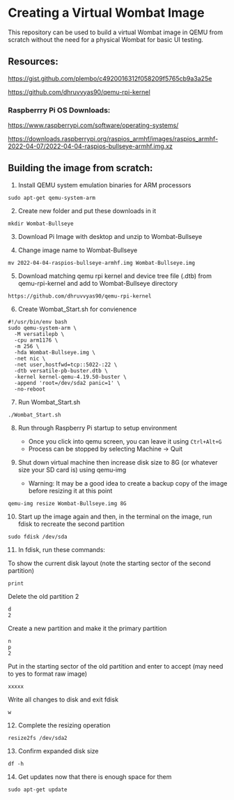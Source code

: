 # Creating a Virtual Wombat Image

This repository can be used to build a virtual Wombat image in QEMU from scratch without the need for a physical Wombat for basic UI testing.

## Resources:

https://gist.github.com/plembo/c4920016312f058209f5765cb9a3a25e

https://github.com/dhruvvyas90/qemu-rpi-kernel

### Raspberrry Pi OS Downloads:

https://www.raspberrypi.com/software/operating-systems/

https://downloads.raspberrypi.org/raspios_armhf/images/raspios_armhf-2022-04-07/2022-04-04-raspios-bullseye-armhf.img.xz

## Building the image from scratch:

1. Install QEMU system emulation binaries for ARM processors

```
sudo apt-get qemu-system-arm
```

2. Create new folder and put these downloads in it

```
mkdir Wombat-Bullseye
```

3. Download Pi Image with desktop and unzip to Wombat-Bullseye

4. Change image name to Wombat-Bullseye

```
mv 2022-04-04-raspios-bullseye-armhf.img Wombat-Bullseye.img
```

5. Download matching qemu rpi kernel and device tree file (.dtb) from qemu-rpi-kernel and add to Wombat-Bullseye directory

```
https://github.com/dhruvvyas90/qemu-rpi-kernel
```

6. Create Wombat_Start.sh for convienence

```
#!/usr/bin/env bash
sudo qemu-system-arm \
  -M versatilepb \
  -cpu arm1176 \
  -m 256 \
  -hda Wombat-Bullseye.img \
  -net nic \
  -net user,hostfwd=tcp::5022-:22 \
  -dtb versatile-pb-buster.dtb \
  -kernel kernel-qemu-4.19.50-buster \
  -append 'root=/dev/sda2 panic=1' \
  -no-reboot
```

7. Run Wombat_Start.sh

```
./Wombat_Start.sh
```

8. Run through Raspberry Pi startup to setup environment
	- Once you click into qemu screen, you can leave it using `Ctrl+Alt+G`
	- Process can be stopped by selecting Machine -> Quit

9. Shut down virtual machine then increase disk size to 8G (or whatever size your SD card is) using qemu-img 
	- Warning: It may be a good idea to create a backup copy of the image before resizing it at this point
	
```
qemu-img resize Wombat-Bullseye.img 8G
```

10. Start up the image again and then, in the terminal on the image, run fdisk to recreate the second partition

```
sudo fdisk /dev/sda
```

11. In fdisk, run these commands:

To show the current disk layout (note the starting sector of the second partition)
```
print
```

Delete the old partition 2

```
d
2
```

Create a new partition and make it the primary partition

```
n
p
2
```

Put in the starting sector of the old partition and enter to accept (may need to yes to format raw image)
```
xxxxx
```

Write all changes to disk and exit fdisk
```
w
```

12. Complete the resizing operation

```
resize2fs /dev/sda2
```

13. Confirm expanded disk size

```
df -h
```

14. Get updates now that there is enough space for them

```
sudo apt-get update
```
